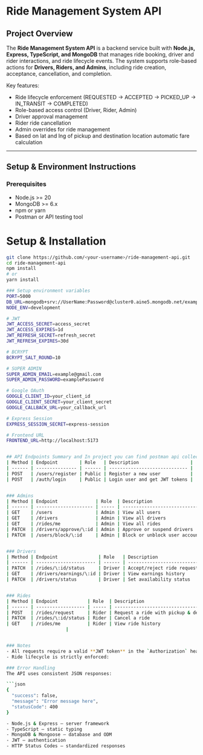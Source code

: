 # Ride Management System API

## Project Overview
The **Ride Management System API** is a backend service built with **Node.js, Express, TypeScript, and MongoDB** that manages ride booking, driver and rider interactions, and ride lifecycle events. The system supports role-based actions for **Drivers, Riders, and Admins**, including ride creation, acceptance, cancellation, and completion.  

Key features:
- Ride lifecycle enforcement (REQUESTED → ACCEPTED → PICKED_UP → IN_TRANSIT → COMPLETED)
- Role-based access control (Driver, Rider, Admin)
- Driver approval management
- Rider ride cancellation
- Admin overrides for ride management
- Based on lat and lng of pickup and destination location automatic fare calculation

---

## Setup & Environment Instructions

### Prerequisites
- Node.js >= 20
- MongoDB >= 6.x
- npm or yarn
- Postman or API testing tool

# Setup & Installation

```bash
git clone https://github.com/<your-username>/ride-management-api.git
cd ride-management-api
npm install
# or
yarn install

### Setup environment variables
PORT=5000
DB_URL=mongodb+srv://UserName:Password@cluster0.aine5.mongodb.net/example-db?retryWrites=true&w=majority&appName=Cluster0
NODE_ENV=development

# JWT
JWT_ACCESS_SECRET=access_secret
JWT_ACCESS_EXPIRES=1d
JWT_REFRESH_SECRET=refresh_secret
JWT_REFRESH_EXPIRES=30d

# BCRYPT
BCRYPT_SALT_ROUND=10

# SUPER ADMIN
SUPER_ADMIN_EMAIL=example@gmail.com
SUPER_ADMIN_PASSWORD=examplePassword

# Google OAuth
GOOGLE_CLIENT_ID=your_client_id
GOOGLE_CLIENT_SECRET=your_client_secret
GOOGLE_CALLBACK_URL=your_callback_url

# Express Session
EXPRESS_SESSION_SECRET=express-session

# Frontend URL
FRONTEND_URL=http://localhost:5173


## API Endpoints Summary and In project you can find postman api collection.
| Method | Endpoint        | Role   | Description                   |
| ------ | --------------- | ------ | ----------------------------- |
| POST   | /users/register | Public | Register a new user           |
| POST   | /auth/login     | Public | Login user and get JWT tokens |


### Admins
| Method | Endpoint              | Role  | Description                    |
| ------ | --------------------- | ----- | ------------------------------ |
| GET    | /users                | Admin | View all users                 |
| GET    | /drivers              | Admin | View all drivers               |
| GET    | /rides/me             | Admin | View all rides                 |
| PATCH  | /drivers/approve/\:id | Admin | Approve or suspend drivers     |
| PATCH  | /users/block/\:id     | Admin | Block or unblock user accounts |


### Drivers
| Method | Endpoint               | Role   | Description                                     |
| ------ | ---------------------- | ------ | ----------------------------------------------- |
| PATCH  | /rides/\:id/status     | Driver | Accept/reject ride requests, update ride status |
| GET    | /drivers/earnings/\:id | Driver | View earnings history                           |
| PATCH  | /drivers/status        | Driver | Set availability status                         |


### Rides
| Method | Endpoint           | Role  | Description                                                    |
| ------ | ------------------ | ----- | -------------------------------------------------------------- |
| POST   | /rides/request     | Rider | Request a ride with pickup & destination locations (lat & lng) |
| PATCH  | /rides/\:id/status | Rider | Cancel a ride                                                  |
| GET    | /rides/me          | Rider | View ride history                                              |
                      |


### Notes
- All requests require a valid **JWT token** in the `Authorization` header.  
- Ride lifecycle is strictly enforced:  

### Error Handling
The API uses consistent JSON responses:

```json
{
  "success": false,
  "message": "Error message here",
  "statusCode": 400
}

- Node.js & Express — server framework
- TypeScript — static typing
- MongoDB & Mongoose — database and ODM
- JWT — authentication
- HTTP Status Codes — standardized responses

